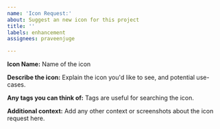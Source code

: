 ```yaml
---
name: 'Icon Request:'
about: Suggest an new icon for this project
title: ''
labels: enhancement
assignees: praveenjuge

---
```


**Icon Name:** 
Name of the icon

**Describe the icon:**
Explain the icon you'd like to see, and potential use-cases.

**Any tags you can think of:**
Tags are useful for searching the icon.

**Additional context:**
Add any other context or screenshots about the icon request here.
